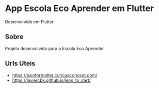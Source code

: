 # App Escola Eco Aprender em Flutter

Desenvolvido em Flutter.

## Sobre

Projeto desenvolvido para a Escola Eco Aprender

## Urls Uteis
- https://jsonformatter.curiousconcept.com/
- https://javiercbk.github.io/json_to_dart/
